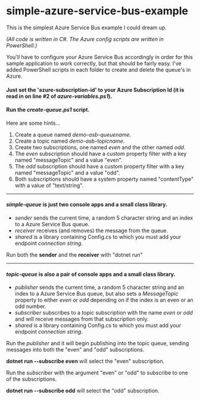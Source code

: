 # simple-azure-service-bus-example
This is the simplest Azure Service Bus example I could dream up.  

_(All code is written in C#.  The Azure config scripts are written in PowerShell.)_

You'll have to configure your Azure Service Bus accordingly in order for this sample application to work correctly, but that should be fairly easy.  I've added PowerShell scripts in each folder to create and delete the queue's in Azure.  

#### Just set the 'azure-subscription-id' to your Azure Subscription Id (it is read in on line #2 of _azure-variables.ps1_).
#### Run the _create-queue.ps1_ script.

Here are some hints...

1. Create a queue named *demo-asb-queuename*.
2. Create a topic named *demo-asb-topicname*.
3. Create two subscriptions, one named *even* and the other named *odd*.
4. The *even* subscription should have a custom property filter with a key named "messageTopic" and a value "even".
5. The *odd* subscription should have a custom property filter with a key named "messageTopic" and a value "odd".
6. Both subscriptions should have a system property named "contentType" with a value of "text/string".

---

#### *simple-queue* is just two console apps and a small class library.
- *sender* sends the current time, a random 5 character string and an index to a Azure Service Bus queue.
- *receiver* receives (and removes) the message from the queue.
- *shared* is a library containing Config.cs to which you must add your endpoint _connection string_.

Run both the **sender** and the **receiver** with "dotnet run"

---

#### *topic-queue* is also a pair of console apps and a small class library.
- *publisher* sends the current time, a random 5 character string and an index to a Azure Service Bus queue, but also sets a _MessageTopic_ property to either _even_ or _odd_ depending on if the index is an even or an odd number.
- *subscriber* subscribes to a topic subscription with the name _even_ or _odd_ and will receive messages from that subscription only.
- *shared* is a library containing Config.cs to which you must add your endpoint _connection string_.

Run the *publisher* and it will begin publishing into the topic queue, sending messages into both the "even" and "odd" subscriptions.

**dotnet run --subscribe even** will select the "even" subscription.

Run the *subscriber* with the argument "even" or "odd" to subscribe to one of the subscriptions.

**dotnet run --subscribe odd** will select the "odd" subscription.



